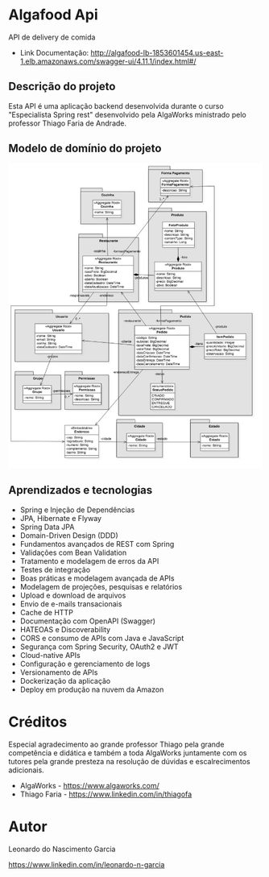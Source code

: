 # Algafood Api
API de delivery de comida


* Link Documentação: http://algafood-lb-1853601454.us-east-1.elb.amazonaws.com/swagger-ui/4.11.1/index.html#/

## Descrição do projeto

Esta API é uma aplicação backend desenvolvida durante o curso "Especialista Spring rest" desenvolvido pela AlgaWorks ministrado pelo professor Thiago Faria de Andrade.

## Modelo de domínio do projeto

![Diagrama das classes de domínio](diagrama-de-classes-de-dominio.jpg)

## Aprendizados e tecnologias 

* Spring e Injeção de Dependências
* JPA, Hibernate e Flyway
* Spring Data JPA
* Domain-Driven Design (DDD)
* Fundamentos avançados de REST com Spring
* Validações com Bean Validation
* Tratamento e modelagem de erros da API
* Testes de integração
* Boas práticas e modelagem avançada de APIs
* Modelagem de projeções, pesquisas e relatórios
* Upload e download de arquivos
* Envio de e-mails transacionais
* Cache de HTTP
* Documentação com OpenAPI (Swagger)
* HATEOAS e Discoverability
* CORS e consumo de APIs com Java e JavaScript
* Segurança com Spring Security, OAuth2 e JWT
* Cloud-native APIs
* Configuração e gerenciamento de logs
* Versionamento de APIs
* Dockerização da aplicação
* Deploy em produção na nuvem da Amazon


# Créditos

Especial agradecimento ao grande professor Thiago pela grande competência e didática e também a toda AlgaWorks juntamente com os tutores pela grande presteza na resolução de dúvidas e escalrecimentos adicionais.

* AlgaWorks - https://www.algaworks.com/
* Thiago Faria - https://www.linkedin.com/in/thiagofa

# Autor

Leonardo do Nascimento Garcia


https://www.linkedin.com/in/leonardo-n-garcia
